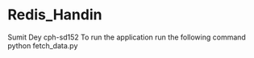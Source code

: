 # Redis_Handin

Sumit Dey cph-sd152
To run the application run the following command
python fetch_data.py
